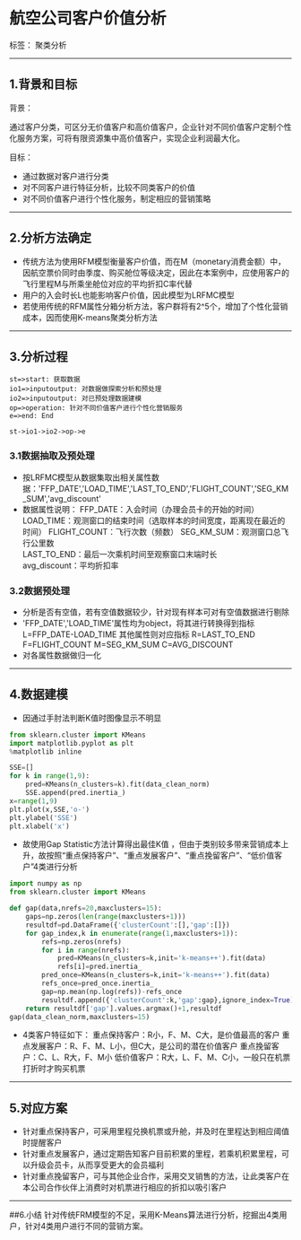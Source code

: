 ﻿# 航空公司客户价值分析

标签： 聚类分析

---

## 1.背景和目标
背景：

通过客户分类，可区分无价值客户和高价值客户，企业针对不同价值客户定制个性化服务方案，可将有限资源集中高价值客户，实现企业利润最大化。

目标：

* 通过数据对客户进行分类
* 对不同客户进行特征分析，比较不同类客户的价值
* 对不同价值客户进行个性化服务，制定相应的营销策略

----------
## 2.分析方法确定
* 传统方法为使用RFM模型衡量客户价值，而在M（monetary消费金额）中，因航空票价同时由季度、购买舱位等级决定，因此在本案例中，应使用客户的飞行里程M与所乘坐舱位对应的平均折扣C率代替
* 用户的入会时长L也能影响客户价值，因此模型为LRFMC模型
* 若使用传统的RFM属性分箱分析方法，客户群将有2^5个，增加了个性化营销成本，因而使用K-means聚类分析方法

----------
## 3.分析过程

```flow
st=>start: 获取数据
io1=>inputoutput: 对数据做探索分析和预处理
io2=>inputoutput: 对已预处理数据建模
op=>operation: 针对不同价值客户进行个性化营销服务
e=>end: End

st->io1->io2->op->e
```
### 3.1数据抽取及预处理
* 按LRFMC模型从数据集取出相关属性数据：'FFP_DATE','LOAD_TIME','LAST_TO_END','FLIGHT_COUNT','SEG_KM_SUM','avg_discount'
* 数据属性说明：
FFP_DATE：入会时间（办理会员卡的开始的时间）
LOAD_TIME：观测窗口的结束时间（选取样本的时间宽度，距离现在最近的时间）
FLIGHT_COUNT：飞行次数（频数）
SEG_KM_SUM：观测窗口总飞行公里数	
LAST_TO_END：最后一次乘机时间至观察窗口末端时长	
avg_discount：平均折扣率

### 3.2数据预处理
* 分析是否有空值，若有空值数据较少，针对现有样本可对有空值数据进行剔除
* 'FFP_DATE','LOAD_TIME'属性均为object，将其进行转换得到指标
L=FFP_DATE-LOAD_TIME
其他属性则对应指标
R=LAST_TO_END
F=FLIGHT_COUNT
M=SEG_KM_SUM
C=AVG_DISCOUNT
* 对各属性数据做归一化


----------
## 4.数据建模

* 因通过手肘法判断K值时图像显示不明显

```python
from sklearn.cluster import KMeans
import matplotlib.pyplot as plt
%matplotlib inline

SSE=[]
for k in range(1,9):
    pred=KMeans(n_clusters=k).fit(data_clean_norm)
    SSE.append(pred.inertia_)
x=range(1,9)
plt.plot(x,SSE,'o-')
plt.ylabel('SSE')
plt.xlabel('x')
```

* 故使用Gap Statistic方法计算得出最佳K值  ，但由于类别较多带来营销成本上升，故按照“重点保持客户”、“重点发展客户”、“重点挽留客户”、“低价值客户”4类进行分析
```python
import numpy as np
from sklearn.cluster import KMeans

def gap(data,nrefs=20,maxclusters=15):
    gaps=np.zeros(len(range(maxclusters+1)))
    resultdf=pd.DataFrame({'clusterCount':[],'gap':[]})
    for gap_index,k in enumerate(range(1,maxclusters+1)):
        refs=np.zeros(nrefs)
        for i in range(nrefs):
            pred=KMeans(n_clusters=k,init='k-means++').fit(data)
            refs[i]=pred.inertia_
        pred_once=KMeans(n_clusters=k,init='k-means++').fit(data)
        refs_once=pred_once.inertia_
        gap=np.mean(np.log(refs))-refs_once
        resultdf.append({'clusterCount':k,'gap':gap},ignore_index=True)
    return resultdf['gap'].values.argmax()+1,resultdf
gap(data_clean_norm,maxclusters=15)
```

* 4类客户特征如下：
重点保持客户：R小，F、M、C大，是价值最高的客户
重点发展客户：R、F、M、L小，但C大，是公司的潜在价值客户
重点挽留客户：C、L、R大，F、M小
低价值客户：R大，L、F、M、C小，一般只在机票打折时才购买机票


----------
## 5.对应方案

* 针对重点保持客户，可采用里程兑换机票或升舱，并及时在里程达到相应阈值时提醒客户
* 针对重点发展客户，通过定期告知客户目前积累的里程，若乘机积累里程，可以升级会员卡，从而享受更大的会员福利
* 针对重点挽留客户，可与其他企业合作，采用交叉销售的方法，让此类客户在本公司合作伙伴上消费时对机票进行相应的折扣以吸引客户

----------
##6.小结
针对传统FRM模型的不足，采用K-Means算法进行分析，挖掘出4类用户，针对4类用户进行不同的营销方案。